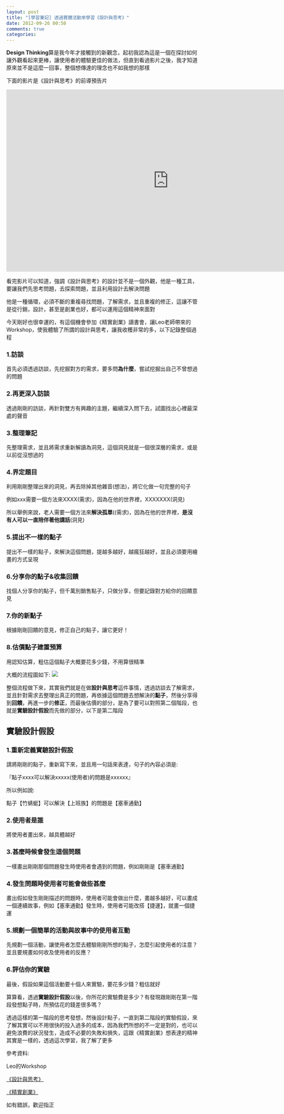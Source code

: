 ```yaml
---
layout: post
title: "[學習筆記] 透過實體活動來學習《設計與思考》"
date: 2012-09-26 00:50
comments: true
categories: 
---
```


**Design Thinking**算是我今年才接觸到的新觀念，起初我認為這是一個在探討如何讓外觀看起來更棒，讓使用者的體驗更佳的做法，但直到看過影片之後，我才知道原來並不是這麼一回事，整個想傳達的理念也不如我想的那樣

<!--more-->

下面的影片是《設計與思考》的前導預告片

<iframe width="853" height="480" src="http://www.youtube.com/embed/fR9wMJXFIE8?rel=0" frameborder="0" allowfullscreen></iframe>

看完影片可以知道，強調《設計與思考》的設計並不是一個外觀，他是一種工具，要讓我們先思考問題，去探索問題，並且利用設計去解決問題

他是一種循環，必須不斷的重複尋找問題，了解需求，並且重複的修正，這讓不管是從行銷，設計，甚至是創業也好，都可以運用這個精神來面對

今天剛好也很幸運的，有這個機會參加《精實創業》讀書會，讓Leo老師帶來的Workshop，使我體驗了所謂的設計與思考，讓我收穫非常的多，以下記錄整個過程

### 1.訪談

首先必須透過訪談，先挖掘對方的需求，要多問**為什麼**，嘗試挖掘出自己不曾想過的問題

### 2.再更深入訪談

透過剛剛的訪談，再針對雙方有興趣的主題，繼續深入問下去，試圖找出心裡最深處的聲音

### 3.整理筆記

先整理需求，並且將需求重新解讀為洞見，這個洞見就是一個很深層的需求，或是以前從沒想過的

### 4.界定題目

利用剛剛整理出來的洞見，再去除掉其他雜音(想法)，將它化做一句完整的句子

例如xxx需要一個方法來XXXX(需求)，因為在他的世界裡，XXXXXXX(洞見)

所以舉例來說，老人需要一個方法來**解決孤單**((需求)，因為在他的世界裡，**是沒有人可以一直陪伴著他講話**(洞見)

### 5.提出不一樣的點子

提出不一樣的點子，來解決這個問題，提越多越好，越瘋狂越好，並且必須要用繪畫的方式呈現

### 6.分享你的點子&收集回饋

找個人分享你的點子，但千萬別銷售點子，只做分享，但要記錄對方給你的回饋意見

### 7.你的新點子

根據剛剛回饋的意見，修正自己的點子，讓它更好！

### 8.估價點子建置預算

用認知估算，粗估這個點子大概要花多少錢，不用算很精準

大概的流程圖如下:
<img src="https://lh4.googleusercontent.com/-ZQqVXZv7LAQ/UGMwK7zdK_I/AAAAAAAABoA/0mbOMtNzTo8/s505/a.jpg"  />

整個流程做下來，其實我們就是在做**設計與思考**這件事情，透過訪談去了解需求，並且針對需求去整理出真正的問題，再依據這個問題去想解決的**點子**，然後分享得到**回饋**，再進一步的**修正**，而最後估價的部分，是為了要可以對照第二個階段，也就是**實驗設計假設**而先做的部分，以下是第二階段

## 實驗設計假設

### 1.重新定義實驗設計假設

請將剛剛的點子，重新寫下來，並且用一句話來表達，句子的內容必須是:

『點子xxxx可以解決xxxxx(使用者)的問題是xxxxxx』

所以例如說:

點子【竹蜻蜓】可以解決【上班族】的問題是【塞車通勤】

### 2.使用者是誰

將使用者畫出來，越具體越好

### 3.甚麼時候會發生這個問題

一樣畫出剛剛那個問題發生時使用者會遇到的問題，例如剛剛是【塞車通勤】

### 4.發生問題時使用者可能會做些甚麼

畫出假如發生剛剛描述的問題時，使用者可能會做出什麼，畫越多越好，可以畫成一個連續故事，例如【塞車通勤】發生時，使用者可能改搭【捷運】，就畫一個捷運

### 5.規劃一個簡單的活動與故事中的使用者互動

先規劃一個活動，讓使用者怎麼去體驗剛剛所想的點子，怎麼引起使用者的注意？並且要規畫如何收及使用者的反應？

### 6.評估你的實驗

最後，假設如果這個活動要十個人來實驗，要花多少錢？粗估就好

算算看，透過**實驗設計假設**以後，你所花的實驗費是多少？有發現跟剛剛在第一階段發想點子時，所預估花的錢差很多嗎？

透過這樣的第一階段的思考發想，然後設計點子，一直到第二階段的實驗假設，來了解其實可以不用很快的投入過多的成本，因為我們所想的不一定是對的，也可以避免浪費的狀況發生，造成不必要的失敗和損失，這跟《精實創業》想表達的精神其實是一樣的，透過這次學習，我了解了更多

參考資料:

Leo的Workshop

<a href="http://www.designthinkingmovie.com/index_ch.html" target="_blank">《設計與思考》</a>

<a href="http://www.books.com.tw/exep/prod/booksfile.php?item=0010547374" target="_blank">《精實創業》</a>

如有錯誤，歡迎指正
